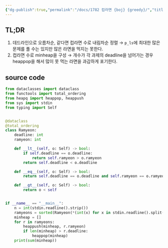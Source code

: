 ```yaml
---
{"dg-publish":true,"permalink":"/docs/1782 컵라면 {boj} {greedy}/","title":"1782 컵라면 {boj} {greedy}"}
---
```



## TL;DR

1. 데드라인으로 오름차순, 같다면 컵라면 수로 내림차순 정렬 → `p_ls`에 최대한 많은 문제를 풀 수는 있지만 많은 라면을 먹지는 못한다.
2. 컵라면 수로 minheap을 구성 → 개수가 각 과제의 deadline을 넘어가는 경우 heappop을 해서 많이 못 먹는 라면을 과감하게 포기한다.

## source code

```python
from dataclasses import dataclass
from functools import total_ordering
from heapq import heappop, heappush
from sys import stdin
from typing import Self


@dataclass
@total_ordering
class Ramyeon:
    deadline: int
    ramyeon: int

    def __lt__(self, o: Self) -> bool:
        if self.deadline == o.deadline:
            return self.ramyeon > o.ramyeon
        return self.deadline < o.deadline

    def __eq__(self, o: Self) -> bool:
        return self.deadline == o.deadline and self.ramyeon == o.ramyeon

    def __gt__(self, o: Self) -> bool:
        return o < self


if __name__ == "__main__":
    n = int(stdin.readline().strip())
    ramyeons = sorted(Ramyeon(*(int(x) for x in stdin.readline().split())) for _ in range(n))
    minheap = []
    for r in ramyeons:
        heappush(minheap, r.ramyeon)
        if len(minheap) > r.deadline:
            heappop(minheap)
    print(sum(minheap))
```
